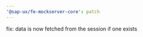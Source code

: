 ```yaml
---
'@sap-ux/fe-mockserver-core': patch
---
```


fix: data is now fetched from the session if one exists
